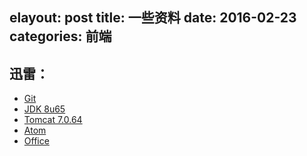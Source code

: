 elayout: post
title: 一些资料
date: 2016-02-23
categories: 前端
---

## 迅雷：
* [Git](http://gdl.lixian.vip.xunlei.com/download?fid=8SU6hSlVJ6nP4b4UfTusAeOfKOYA4+kBAAAAAFeeFF35LwBCDgA++kZkphfA9vec&mid=666&threshold=150&tid=3BD6DF0B3050ABBB3E2CB1E72B83956B&srcid=4&verno=1&g=579E145DF92F00420E003EFA4664A617C0F6F79C&scn=c11&i=579E145DF92F00420E003EFA4664A617C0F6F79C&t=0&ui=172708472&ti=1098154003797760&s=32105216&m=0&n=0126589072322E362E501CD26B2D6269744F549C3A00000000&ff=0&co=79D51202C03EBAF44C5C595B5D8AD6CF&cm=1&pk=lixian&ak=1:1:3:3&e=1461898822&ms=10485760&ck=CD6A9E40198D9340146FB97B8E20E821&at=0369F84D0FB6D2D469C131BC7A9FB839&from=1)
* [JDK 8u65](http://gdl.lixian.vip.xunlei.com/download?fid=wFgYG4ZaBUodcRvOiIsyBRZYiypYEKkLAAAAAJMZ0oAqNVlmVVNX6Nt5N86qBTp4&mid=666&threshold=150&tid=2C99C23C621BEB3FDA1B12F2155DF4B5&srcid=4&verno=1&g=9319D2802A355966555357E8DB7937CEAA053A78&scn=u1&i=9319D2802A355966555357E8DB7937CEAA053A78&t=1&ui=172708472&ti=1102395698190080&s=195629144&m=0&n=010B558F72387536354C468D31646F77734C49D26B2E657865&ff=0&co=F6E46BCACA9B9C9E13477CC3CBBBB4D3&cm=1&pk=lixian&ak=1:1:3:3&e=1461898821&ms=10485760&ck=CD6A9E40198D9340146FB97B8E20E821&at=EB7801D29FC7A46EEF564FA37EC37D1C&from=1
)
* [Tomcat 7.0.64](http://gdl.lixian.vip.xunlei.com/download?fid=NRjVULOVHL2wLt+kEnVbSFnJHozbd5QAAAAAAEKTAST5Tpwt5zDgjCkk/W/XsYAI&mid=666&threshold=150&tid=B36B73AEFE3B3C5B83A75015311BA4DC&srcid=4&verno=1&g=42930124F94E9C2DE730E08C2924FD6FD7B18008&scn=c6&i=42930124F94E9C2DE730E08C2924FD6FD7B18008&t=1&ui=172708472&ti=1098151267342080&s=9730011&m=0&n=010041853C68652D740E5C873E742D372E511FD26B2E657865&ff=0&co=C421A6ABB91DE7BE3212BC854E1E3FD5&cm=1&pk=lixian&ak=1:1:3:3&e=1461898822&ms=10485760&ck=CD6A9E40198D9340146FB97B8E20E821&at=5A9B928E2C5BBC81DF7EEECF3B1B180D&from=1
)
* [Atom](http://112.253.38.132/AtomSetup.exe?fid=TB*9vc0LEa1rhggduVZxi7ncLITQKVEFAAAAAGVz1v4yLu5RrdmAOSIKEOdAepTI&mid=666&threshold=150&tid=86474C604CA5D22D394A606CFB788825&srcid=119&verno=1
)
* [Office](ed2k://|file|SW_DVD5_Office_Professional_Plus_2016_64Bit_ChnSimp_MLF_X20-42426.ISO|1123452928|31087A00FF67D4F5B4CBF4AA07C3433B|/
)
